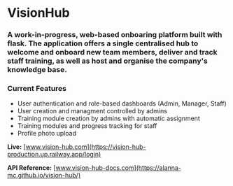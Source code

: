 # VisionHub 

### A work-in-progress, web-based onboaring platform built with flask. The application offers a single centralised hub to welcome and onboard new team members, deliver and track staff training, as well as host and organise the company's knowledge base.

### Current Features
- User authentication and role-based dashboards (Admin, Manager, Staff)
- User creation and managment controlled by admins
- Training module creation by admins with automatic assignment
- Training modules and progress tracking for staff
- Profile photo upload

**Live:** [www.vision-hub.com](https://vision-hub-production.up.railway.app/login)

**API Reference:** [www.vision-hub-docs.com](https://alanna-mc.github.io/vision-hub/)


